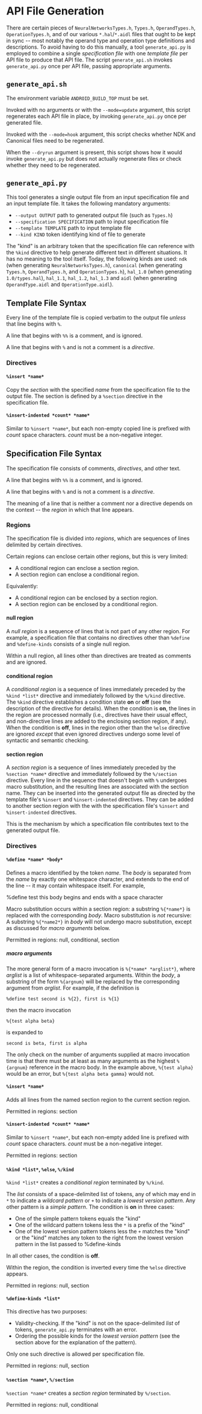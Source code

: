 # API File Generation

There are certain pieces of `NeuralNetworksTypes.h`, `Types.h`,
`OperandTypes.h`, `OperationTypes.h`, and of our various `*.hal`/`*.aidl` files
that ought to be kept in sync -- most notably the operand type and operation
type definitions and descriptions. To avoid having to do this manually, a tool
`generate_api.py` is employed to combine a single *specification file* with one
*template file* per API file to produce that API file. The
script `generate_api.sh` invokes `generate_api.py` once per API file, passing
appropriate arguments.

## `generate_api.sh`

The environment variable `ANDROID_BUILD_TOP` must be set.

Invoked with no arguments or with the `--mode=update` argument, this script
regenerates each API file in place, by invoking `generate_api.py` once per
generated file.

Invoked with the `--mode=hook` argument, this script checks whether NDK and
Canonical files need to be regenerated.

When the `--dryrun` argument is present, this script shows how it would invoke
`generate_api.py` but does not actually regenerate files or check whether they
need to be regenerated.

## `generate_api.py`

This tool generates a single output file from an input specification file and an
input template file.  It takes the following mandatory arguments:

* `--output OUTPUT` path to generated output file (such as `Types.h`)
* `--specification SPECIFICATION` path to input specification file
* `--template TEMPLATE` path to input template file
* `--kind KIND` token identifying kind of file to generate

The "kind" is an arbitrary token that the specification file can reference with
the `%kind` directive to help generate different text in different situations.
It has no meaning to the tool itself.  Today, the following kinds are used:
`ndk` (when generating `NeuralNetworksTypes.h`), `canonical` (when generating
`Types.h`, `OperandTypes.h`, and `OperationTypes.h`), `hal_1.0` (when generating
`1.0/types.hal`), `hal_1.1`, `hal_1.2`, `hal_1.3` and `aidl` (when
generating `OperandType.aidl` and `OperationType.aidl`).

## Template File Syntax

Every line of the template file is copied verbatim to the output file *unless*
that line begins with `%`.

A line that begins with `%%` is a comment, and is ignored.

A line that begins with `%` and is not a comment is a *directive*.

### Directives

#### `%insert *name*`

Copy the *section* with the specified *name* from the specification file to the
output file.  The section is defined by a `%section` directive in the
specification file.

#### `%insert-indented *count* *name*`

Similar to `%insert *name*`, but each non-empty copied line is prefixed with
*count* space characters.  *count* must be a non-negative integer.

## Specification File Syntax

The specification file consists of comments, *directives*, and other text.

A line that begins with `%%` is a comment, and is ignored.

A line that begins with `%` and is not a comment is a *directive*.

The meaning of a line that is neither a comment nor a directive depends on the
context -- the *region* in which that line appears.

### Regions

The specification file is divided into *regions*, which are sequences of lines
delimited by certain directives.

Certain regions can enclose certain other regions, but this is very limited:

* A conditional region can enclose a section region.
* A section region can enclose a conditional region.

Equivalently:

* A conditional region can be enclosed by a section region.
* A section region can be enclosed by a conditional region.

#### null region

A *null region* is a sequence of lines that is not part of any other region.
For example, a specification file that contains no directives other than
`%define` and `%define-kinds` consists of a single null region.

Within a null region, all lines other than directives are treated as comments
and are ignored.

#### conditional region

A *conditional region* is a sequence of lines immediately preceded by the `%kind
*list*` directive and immediately followed by the `%/kind` directive.  The
`%kind` directive establishes a condition state **on** or **off** (see the
description of the directive for details).  When the condition is **on**, the
lines in the region are processed normally (i.e., directives have their usual
effect, and non-directive lines are added to the enclosing section region, if
any).  When the condition is **off**, lines in the region other than the `%else`
directive are ignored *except* that even ignored directives undergo some level
of syntactic and semantic checking.

#### section region

A *section region* is a sequence of lines immediately preceded by the `%section
*name*` directive and immediately followed by the `%/section` directive.  Every
line in the sequence that doesn't begin with `%` undergoes macro substitution,
and the resulting lines are associated with the section name.  They can be
inserted into the generated output file as directed by the template file's
`%insert` and `%insert-indented` directives.  They can be added to another
section region with the with the specification file's `%insert` and
`%insert-indented` directives.

This is the mechanism by which a specification file contributes text to the
generated output file.

### Directives

#### `%define *name* *body*`

Defines a macro identified by the token *name*.  The *body* is separated from
the *name* by exactly one whitespace character, and extends to the end of the
line -- it may contain whitespace itself.  For example,

  %define test  this body begins and ends with a space character 

Macro substitution occurs within a section region: a substring `%{*name*}` is
replaced with the corresponding *body*.  Macro substitution is *not* recursive:
A substring `%{*name2*}` in *body* will not undergo macro substitution, except
as discussed for *macro arguments* below.

Permitted in regions: null, conditional, section

##### macro arguments

The more general form of a macro invocation is `%{*name* *arglist*}`, where
*arglist* is a list of whitespace-separated arguments.  Within the *body*, a
substring of the form `%{argnum}` will be replaced by the corresponding argument
from *arglist*.  For example, if the definition is

```
%define test second is %{2}, first is %{1}
```

then the macro invocation

```
%{test alpha beta}
```

is expanded to

```
second is beta, first is alpha
```

The only check on the number of arguments supplied at macro invocation time is
that there must be at least as many arguments as the highest `%{argnum}`
reference in the macro body.  In the example above, `%{test alpha}` would be an
error, but `%{test alpha beta gamma}` would not.

#### `%insert *name*`

Adds all lines from the named section region to the current section region.

Permitted in regions: section

#### `%insert-indented *count* *name*`

Similar to `%insert *name*`, but each non-empty added line is prefixed
with *count* space characters.  *count* must be a non-negative integer.

Permitted in regions: section

#### `%kind *list*`, `%else`, `%/kind`

`%kind *list*` creates a *conditional region* terminated by `%/kind`.

The *list* consists of a space-delimited list of tokens, any of which may end in
`*` to indicate a *wildcard pattern* or `+` to indicate a *lowest version
pattern*.  Any other pattern is a *simple pattern*.  The condition is **on** in
three cases:
* One of the simple pattern tokens equals the "kind"
* One of the wildcard pattern tokens less the `*` is a prefix of the "kind"
* One of the lowest version pattern tokens less the `+` matches the "kind" or
  the "kind" matches any token to the right from the lowest version pattern in
  the list passed to %define-kinds

In all other cases, the condition is **off**.

Within the region, the condition is inverted every time the `%else` directive
appears.

Permitted in regions: null, section

#### `%define-kinds *list*`

This directive has two purposes:

* Validity-checking.  If the "kind" is not on the space-delimited *list* of tokens,
  `generate_api.py` terminates with an error.
* Ordering the possible kinds for the *lowest version pattern* (see the section
  above for the explanation of the pattern).

Only one such directive is allowed per specification file.

Permitted in regions: null, section

#### `%section *name*`, `%/section`

`%section *name*` creates a *section region* terminated by `%/section`.

Permitted in regions: null, conditional
